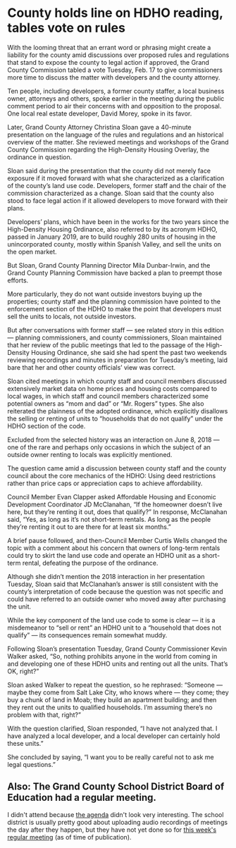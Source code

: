 # County holds line on HDHO reading, tables vote on rules

With the looming threat that an errant word or phrasing might create a liability for the county amid discussions over proposed rules and regulations that stand to expose the county to legal action if approved, the Grand County Commission tabled a vote Tuesday, Feb. 17 to give commissioners more time to discuss the matter with developers and the county attorney.

Ten people, including developers, a former county staffer, a local business owner, attorneys and others, spoke earlier in the meeting during the public comment period to air their concerns with and opposition to the proposal. One local real estate developer, David Morey, spoke in its favor.

Later, Grand County Attorney Christina Sloan gave a 40-minute presentation on the language of the rules and regulations and an historical overview of the matter. She reviewed meetings and workshops of the Grand County Commission regarding the High-Density Housing Overlay, the ordinance in question.

Sloan said during the presentation that the county did not merely face exposure if it moved forward with what she characterized as a clarification of the county’s land use code. Developers, former staff and the chair of the commission characterized as a change. Sloan said that the county also stood to face legal action if it allowed developers to move forward with their plans.

Developers’ plans, which have been in the works for the two years since the High-Density Housing Ordinance, also referred to by its acronym HDHO, passed in January 2019, are to build roughly 280 units of housing in the unincorporated county, mostly within Spanish Valley, and sell the units on the open market.

But Sloan, Grand County Planning Director Mila Dunbar-Irwin, and the Grand County Planning Commission have backed a plan to preempt those efforts.

More particularly, they do not want outside investors buying up the properties; county staff and the planning commission have pointed to the enforcement section of the HDHO to make the point that developers must sell the units to locals, not outside investors.

But after conversations with former staff — see related story in this edition — planning commissioners, and county commissioners, Sloan maintained that her review of the public meetings that led to the passage of the High-Density Housing Ordinance, she said she had spent the past two weekends reviewing recordings and minutes in preparation for Tuesday’s meeting, laid bare that her and other county officials’ view was correct.

Sloan cited meetings in which county staff and council members discussed extensively market data on home prices and housing costs compared to local wages, in which staff and council members characterized some potential owners as “mom and dad” or “Mr. Rogers” types. She also reiterated the plainness of the adopted ordinance, which explicitly disallows the selling or renting of units to “households that do not qualify” under the HDHO section of the code.

Excluded from the selected history was an interaction on June 8, 2018 — one of the rare and perhaps only occasions in which the subject of an outside owner renting to locals was explicitly mentioned.

The question came amid a discussion between county staff and the county council about the core mechanics of the HDHO: Using deed restrictions rather than price caps or appreciation caps to achieve affordability.

Council Member Evan Clapper asked Affordable Housing and Economic Development Coordinator JD McClanahan, “If the homeowner doesn’t live here, but they’re renting it out, does that qualify?” In response, McClanahan said, “Yes, as long as it’s not short-term rentals. As long as the people they’re renting it out to are there for at least six months.”

A brief pause followed, and then-Council Member Curtis Wells changed the topic with a comment about his concern that owners of long-term rentals could try to skirt the land use code and operate an HDHO unit as a short-term rental, defeating the purpose of the ordinance.

Although she didn’t mention the 2018 interaction in her presentation Tuesday, Sloan said that McClanahan’s answer is still consistent with the county’s interpretation of code because the question was not specific and could have referred to an outside owner who moved away after purchasing the unit.

While the key component of the land use code to some is clear — it is a misdemeanor to “sell or rent” an HDHO unit to a “household that does not qualify” — its consequences remain somewhat muddy.

Following Sloan’s presentation Tuesday, Grand County Commissioner Kevin Walker asked, “So, nothing prohibits anyone in the world from coming in and developing one of these HDHO units and renting out all the units. That’s OK, right?”

Sloan asked Walker to repeat the question, so he rephrased: “Someone — maybe they come from Salt Lake City, who knows where — they come; they buy a chunk of land in Moab; they build an apartment building; and then they rent out the units to qualified households. I’m assuming there’s no problem with that, right?”

With the question clarified, Sloan responded, “I have not analyzed that. I have analyzed a local developer, and a local developer can certainly hold these units.”

She concluded by saying, “I want you to be really careful not to ask me legal questions.”

## Also: The Grand County School District Board of Education had a regular meeting.

I didn't attend because [the agenda](https://docs.google.com/document/d/1dK0nd7SBgZpKeDgsWa6EshYlcbT-Jh49aDtJLdTFCHE/edit?ts=60215967) didn't look very interesting. The school district is usually pretty good about uploading audio recordings of meetings the day after they happen, but they have not yet done so for [this week's regular meeting](https://www.utah.gov/pmn/sitemap/notice/622033.html) (as of time of publication).
